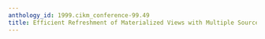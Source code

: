 ```yaml
---
anthology_id: 1999.cikm_conference-99.49
title: Efficient Refreshment of Materialized Views with Multiple Sources
---
```

